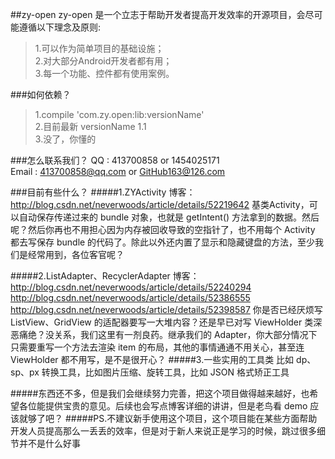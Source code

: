 ##zy-open
zy-open 是一个立志于帮助开发者提高开发效率的开源项目，会尽可能遵循以下理念及原则:
>1.可以作为简单项目的基础设施；</br>
>2.对大部分Android开发者都有用；</br>
>3.每一个功能、控件都有使用案例。</br>

###如何依赖？
>1.compile 'com.zy.open:lib:versionName'</br>
>2.目前最新 versionName 1.1</br>
>3.没了，你懂的</br>
>

###怎么联系我们？
QQ : 413700858 or 1454025171</br>
Email : 413700858@qq.com or GitHub163@126.com

###目前有些什么？
#####1.ZYActivity
博客：http://blog.csdn.net/neverwoods/article/details/52219642
基类Activity，可以自动保存传递过来的 bundle 对象，也就是 getIntent() 方法拿到的数据。然后呢？然后你再也不用担心因为内存被回收导致的空指针了，也不用每个 Activity 都去写保存 bundle 的代码了。除此以外还内置了显示和隐藏键盘的方法，至少我们是经常用到，各位客官呢？

#####2.ListAdapter、RecyclerAdapter
博客：http://blog.csdn.net/neverwoods/article/details/52240294
     http://blog.csdn.net/neverwoods/article/details/52386555
     http://blog.csdn.net/neverwoods/article/details/52398587
你是否已经厌烦写 ListView、GridView 的适配器要写一大堆内容？还是早已对写 ViewHolder 类深恶痛绝？没关系，我们这里有一剂良药。继承我们的 Adapter，你大部分情况下只需要重写一个方法去渲染 item 的布局，其他的事情通通不用关心，甚至连 ViewHolder 都不用写，是不是很开心？
#####3.一些实用的工具类
比如 dp、sp、px 转换工具，比如图片压缩、旋转工具，比如 JSON 格式矫正工具

#####东西还不多，但是我们会继续努力完善，把这个项目做得越来越好，也希望各位能提供宝贵的意见。后续也会写点博客详细的讲讲，但是老鸟看 demo 应该就够了吧？
#####PS.不建议新手使用这个项目，这个项目能在某些方面帮助开发人员提高那么一丢丢的效率，但是对于新人来说正是学习的时候，跳过很多细节并不是什么好事


